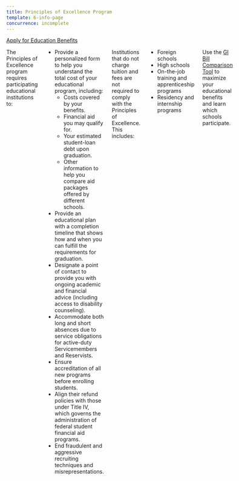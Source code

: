 ```yaml
---
title: Principles of Excellence Program
template: 6-info-page
concurrence: incomplete
---
```


<div class="main" role="main" markdown="0">

<div class="va-action-bar--header">
  <div class="row">
    <div class="small-12 columns">
      <a class="usa-button-primary va-button-primary" href="/education/apply-for-education-benefits/">Apply for Education Benefits</a>
    </div>
  </div>
</div>

<div class="section one" markdown="0">
<div class="primary" markdown="0">
<div class="row" markdown="0">
<div class="small-12 columns usa-content" markdown="1">

The Principles of Excellence program requires participating educational institutions to:

- Provide a personalized form to help you understand the total cost of your educational program, including:
  - Costs covered by your benefits.
  - Financial aid you may qualify for.
  - Your estimated student-loan debt upon graduation.
  - Other information to help you compare aid packages offered by different schools.
- Provide an educational plan with a completion timeline that shows how and when you can fulfill the requirements for graduation.
- Designate a point of contact to provide you with ongoing academic and financial advice (including access to disability counseling).
- Accommodate both long and short absences due to service obligations for active-duty Servicemembers and Reservists.
- Ensure accreditation of all new programs before enrolling students.
- Align their refund policies with those under Title IV, which governs the administration of federal student financial aid programs.
- End fraudulent and aggressive recruiting techniques and misrepresentations.

Institutions that do not charge tuition and fees are not required to comply with the Principles of Excellence. This includes:

- Foreign schools
- High schools
- On-the-job training and apprenticeship programs
- Residency and internship programs

Use the [GI Bill Comparison Tool](/gi-bill-comparison-tool/) to maximize your educational benefits and learn which schools participate.


</div>
</div>
</div>


</div>
